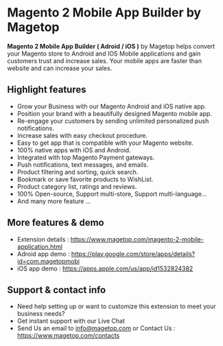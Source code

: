 # Magento 2 Mobile App Builder by Magetop

**Magento 2 Mobile App Builder ( Adroid / iOS )** by Magetop helps convert your Magento store to Android and IOS Mobile applications and gain customers trust and increase sales. Your mobile apps are faster than website and can increase your sales.

## Highlight features

- Grow your Business with our Magento Android and iOS native app.
- Position your brand with a beautifully designed Magento mobile app.
- Re-engage your customers by sending unlimited personalized push notifications.
- Increase sales with easy checkout procedure.
- Easy to get app that is compatible with your Magento website.
- 100% native apps with iOS and Android.
- Integrated with top Magento Payment gateways.
- Push notifications, text messages, and emails.
- Product filtering and sorting, quick search.
- Bookmark or save favorite products to WishList.
- Product category list, ratings and reviews.
- 100% Open-source, Support multi-store, Support multi-language...
- And many more feature ...

## More features & demo

- Extension details : https://www.magetop.com/magento-2-mobile-application.html
- Adroid app demo : https://play.google.com/store/apps/details?id=com.magetopmobi
- iOS app demo : https://apps.apple.com/us/app/id1532824382

## Support & contact info

- Need help setting up or want to customize this extension to meet your business needs? 
- Get instant support with our Live Chat
- Send Us an email to info@magetop.com or Contact Us : https://www.magetop.com/contacts
